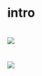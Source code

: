 # intro

# ![](http://bntnews.hankyung.com/bntdata/images/photo/201704/cc51af6ba2db88458838956acf86da4b.jpg)

# [![](http://bntnews.hankyung.com/bntdata/images/photo/201704/cc51af6ba2db88458838956acf86da4b.jpg)](https://www.youtube.com/watch?v=qHm9MG9xw1o)
